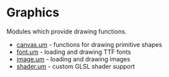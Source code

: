 # Graphics

Modules which provide drawing functions.

* [canvas.um](canvas.um.md) - functions for drawing primitive shapes
* [font.um](font.um.md) - loading and drawing TTF fonts
* [image.um](image.um.md) - loading and drawing images
* [shader.um](shader.um.md) - custom GLSL shader support
